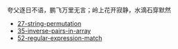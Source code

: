 夸父逐日不语，鹏飞万里无言；岭上花开寂静，水滴石穿默然

- [27-string-permutation](./27-string-permutation/)
- [35-inverse-pairs-in-array](./35-inverse-pairs-in-array/)
- [52-regular-expression-match](./52-regular-expression-match)
